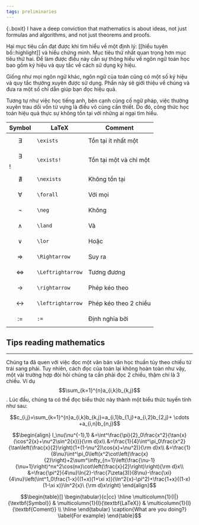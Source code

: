 ```yaml
---
tags: preliminaries
---
```

{:.boxit}
I have a deep conviction that mathematics is about ideas, not just formulas and algorithms, and not just theorems and proofs.

<p class="drop-cap">
Hai mục tiêu cần đạt được khi tìm hiểu về một định lý: [[hiểu tuyên bố::highlight]] và hiểu chứng minh. Mục tiêu thứ nhất quan trọng hơn mục tiêu thứ hai. Để làm được điều này cần sự thông hiểu về ngôn ngữ toán học bao gồm ký hiệu và quy tắc về cách sử dụng ký hiệu. 
</p>

Giống như mọi ngôn ngữ khác, ngôn ngữ của toán cũng có một số ký hiệu và quy tắc thường xuyên được sử dụng. Phần này sẽ giới thiệu về chúng và đưa ra một số chỉ dẫn giúp bạn đọc hiệu quả.

Tương tự như việc học tiếng anh, bên cạnh củng cố ngữ pháp, việc thường xuyên trau dồi vốn từ vựng là điều vô cùng cần thiết. Do đó, công thức học toán hiệu quả thực sự không tồn tại với những ai ngại tìm hiểu.


Symbol | LaTeX | Comment
--- | --- | ---
$$ \exists $$ | `\exists` | Tồn tại ít nhất một
$$ \exists $$! | `\exists!` | Tồn tại một và chỉ một
$$ \nexists $$ | `\nexists` | Không tồn tại
$$ \forall $$ | `\forall` | Với mọi
$$ \neg $$ | `\neg` | Không
$$ \land $$ | `\land` | Và
$$ \lor $$ | `\lor` | Hoặc
$$ \Rightarrow $$ | `\Rightarrow` | Suy ra
$$ \Leftrightarrow $$ | `\Leftrightarrow` | Tương đương
$$ \rightarrow $$ | `\rightarrow` | Phép kéo theo
$$ \leftrightarrow $$ | `\leftrightarrow` | Phép kéo theo 2 chiều
$$ := $$ | `:=` | Định nghĩa bởi

## Tips reading mathematics
___

Chúng ta đã quen với việc đọc một văn bản văn học thuần túy theo chiều từ trái sang phải. Tuy nhiên, cách đọc của toán lại không hoàn toàn như vậy, một vài trường hợp đòi hỏi chúng ta cần phải đọc 2 chiều, thậm chí là 3 chiều. Ví dụ $$\sum_{k=1}^{n}a_{i,k}b_{k,j}$$. Lúc đầu, chúng ta có thể đọc biểu thức này thành một biểu thức tuyến tính như sau:

$$c_{i,j}=\sum_{k=1}^{n}a_{i,k}b_{k,j}=a_{i,1}b_{1,j}+a_{i,2}b_{2,j}+ \cdots +a_{i,n}b_{n,j}$$

$$\begin{align}
I_\nu(\nu^{-1},1)
&=\int^\frac{\pi}{2}_0\frac{x^2}{\tan{x}(\cos^2{x}+\nu^2\sin^2{x})}{\rm d}x\\
&=\frac{1}{4}\int^\pi_0\frac{x^2}{\tan\left(\frac{x}{2}\right)(1+(1-\nu^2)\cos{x}+\nu^2)}{\rm d}x\\
&=\frac{1}{8\nu}\int^\pi_0\left(x^2\cot\left(\frac{x}{2}\right)+2\sum^\infty_{n=1}\left(\frac{\nu-1}{\nu+1}\right)^nx^2\cos(nx)\cot\left(\frac{x}{2}\right)\right){\rm d}x\\
&=\frac{\pi^2}{4\nu}\ln{2}-\frac{7\zeta(3)}{8\nu}-\frac{\xi}{4\nu}\left(\int^1_0\frac{1-x}{(1+x)(1+\xi x)}(\ln^2{x}-\pi^2)+\frac{1+x}{(1-x)(1-\xi x)}\ln^2{x}\ {\rm d}x\right)
\end{align}$$

$$\begin{table}[]
\begin{tabular}{c|cc}
\hline
\multicolumn{1}{l|}{\textbf{Symbol}} & \multicolumn{1}{l}{\textbf{LaTeX}} & \multicolumn{1}{l}{\textbf{Coment}} \\ \hline
\end{tabular}
\caption{What are you doing?}
\label{For example}
\end{table}$$
